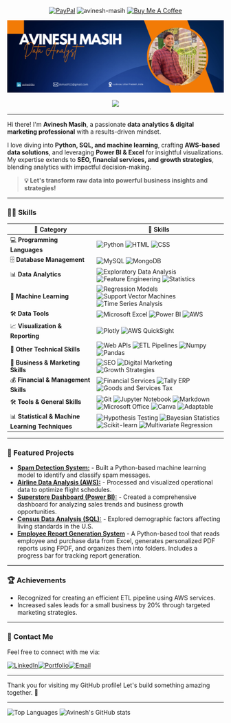 <p align="center"><a href="https://paypal.me/AVINESHMASIH" target="_blank">  <img src="https://img.shields.io/badge/PayPal-009CDE?style=flat&logo=paypal&logoColor=white" alt="PayPal"/></a>  <img src="https://komarev.com/ghpvc/?username=avinesh-masih&label=Profile%20views&color=green&style=flat" alt="avinesh-masih" />  <a href="https://buymeacoffee.com/avineshlko" target="_blank"><img src="https://img.shields.io/badge/Buy%20Me%20A%20Coffee-F5DD64?style=flat&logo=buy-me-a-coffee&logoColor=white" alt="Buy Me A Coffee"/></a></p>

![Banner](banner.png)
<p align="center">
  <a href="https://github.com/avinesh-masih">
    <img src="https://readme-typing-svg.demolab.com/?lines=%F0%9F%9A%80+Welcome+to+My+GitHub+Profile!+%F0%9F%91%8B&font=Fira%20Code&center=true&width=600&height=50&color=007BFF&vCenter=true&pause=1000&size=24" />
  </a>
</p>

---

Hi there! I'm **Avinesh Masih**, a passionate **data analytics & digital marketing professional** with a results-driven mindset.  

I love diving into **Python, SQL, and machine learning**, crafting **AWS-based data solutions**, and leveraging **Power BI & Excel** for insightful visualizations. My expertise extends to **SEO, financial services, and growth strategies**, blending analytics with impactful decision-making.  

> **💡 Let's transform raw data into powerful business insights and strategies!**  

---

### 🧑‍💻 Skills 


| 🚀 **Category**                     | 🎯 **Skills**                                                                                                                                                                                                                                                                                                   |
|----------------------------------|-------------------------------------------------------------------------------------------------------------------------------------------------------------------------------------------------------------------------------------------------------------------------------------------------------------|
| 💻 **Programming Languages**        | ![Python](https://img.shields.io/badge/Python-3670A0?style=for-the-badge&logo=python&logoColor=white)  ![HTML](https://img.shields.io/badge/HTML-E34F26?style=for-the-badge&logo=html5&logoColor=white)  ![CSS](https://img.shields.io/badge/CSS-1572B6?style=for-the-badge&logo=css3&logoColor=white)         |
| 🗄️ **Database Management**          | ![MySQL](https://img.shields.io/badge/MySQL-4479A1?style=for-the-badge&logo=mysql&logoColor=white)  ![MongoDB](https://img.shields.io/badge/MongoDB-47A248?style=for-the-badge&logo=mongodb&logoColor=white)                                                                                                 |
| 📊 **Data Analytics**               | ![Exploratory Data Analysis](https://img.shields.io/badge/Exploratory%20Data%20Analysis-ffcc00?style=for-the-badge)  ![Feature Engineering](https://img.shields.io/badge/Feature%20Engineering-2DBE60?style=for-the-badge)  ![Statistics](https://img.shields.io/badge/Statistics-A12312?style=for-the-badge)     |
| 🤖 **Machine Learning**             | ![Regression Models](https://img.shields.io/badge/Regression%20Models-0176C2?style=for-the-badge)  ![Support Vector Machines](https://img.shields.io/badge/Support%20Vector%20Machines-00C4FF?style=for-the-badge)  ![Time Series Analysis](https://img.shields.io/badge/Time%20Series%20Analysis-8E44AD?style=for-the-badge) |
| 🛠️ **Data Tools**                   | ![Microsoft Excel](https://img.shields.io/badge/Microsoft%20Excel-217346?style=for-the-badge&logo=microsoftexcel&logoColor=white)  ![Power BI](https://img.shields.io/badge/Power%20BI-F2C811?style=for-the-badge&logo=powerbi&logoColor=black)  ![AWS](https://img.shields.io/badge/AWS-232F3E?style=for-the-badge&logo=amazonaws&logoColor=white) |
| 📈 **Visualization & Reporting**    | ![Plotly](https://img.shields.io/badge/Plotly-3F4E88?style=for-the-badge&logo=plotly&logoColor=white)  ![AWS QuickSight](https://img.shields.io/badge/AWS%20QuickSight-FF9900?style=for-the-badge&logo=amazonaws&logoColor=white)                                                                   |
| 🔧 **Other Technical Skills**       | ![Web APIs](https://img.shields.io/badge/Web%20APIs-1A237E?style=for-the-badge)  ![ETL Pipelines](https://img.shields.io/badge/ETL%20Pipelines-009688?style=for-the-badge)  ![Numpy](https://img.shields.io/badge/Numpy-013243?style=for-the-badge&logo=numpy&logoColor=white)  ![Pandas](https://img.shields.io/badge/Pandas-150458?style=for-the-badge&logo=pandas&logoColor=white) |
| 📢 **Business & Marketing Skills**  | ![SEO](https://img.shields.io/badge/SEO-FF9900?style=for-the-badge)  ![Digital Marketing](https://img.shields.io/badge/Digital%20Marketing-3b5998?style=for-the-badge)  ![Growth Strategies](https://img.shields.io/badge/Growth%20Strategies-2C3333?style=for-the-badge)                                           |
| 💰 **Financial & Management Skills**| ![Financial Services](https://img.shields.io/badge/Financial%20Services-34495E?style=for-the-badge)  ![Tally ERP](https://img.shields.io/badge/Tally%20ERP-7DCEA0?style=for-the-badge)  ![Goods and Services Tax](https://img.shields.io/badge/GST-FF7F50?style=for-the-badge)                                 |
| 🛠️ **Tools & General Skills**       | ![Git](https://img.shields.io/badge/Git-F05032?style=for-the-badge&logo=git&logoColor=white)  ![Jupyter Notebook](https://img.shields.io/badge/Jupyter%20Notebook-F37626?style=for-the-badge&logo=jupyter&logoColor=white)  ![Markdown](https://img.shields.io/badge/Markdown-000000?style=for-the-badge&logo=markdown&logoColor=white)  ![Microsoft Office](https://img.shields.io/badge/Microsoft%20Office-D83B01?style=for-the-badge&logo=microsoftoffice&logoColor=white)  ![Canva](https://img.shields.io/badge/Canva-00C4CC?style=for-the-badge&logo=canva&logoColor=white)  ![Adaptable](https://img.shields.io/badge/Easily%20Adaptable-8E44AD?style=for-the-badge) |
| 📊 **Statistical & Machine Learning Techniques** | ![Hypothesis Testing](https://img.shields.io/badge/Hypothesis%20Testing-007ACC?style=for-the-badge)  ![Bayesian Statistics](https://img.shields.io/badge/Bayesian%20Statistics-343A40?style=for-the-badge)  ![Scikit-learn](https://img.shields.io/badge/Scikit--learn-F7931E?style=for-the-badge&logo=scikitlearn&logoColor=white)  ![Multivariate Regression](https://img.shields.io/badge/Multivariate%20Regression-6A0DAD?style=for-the-badge)  |

---

### 🌟 Featured Projects
- **[Spam Detection System:](#)** - Built a Python-based machine learning model to identify and classify spam messages.
- **[Airline Data Analysis (AWS):](#)** - Processed and visualized operational data to optimize flight schedules.
- **[Superstore Dashboard (Power BI):](#)** - Created a comprehensive dashboard for analyzing sales trends and business growth opportunities.
- **[Census Data Analysis (SQL):](#)** - Explored demographic factors affecting living standards in the U.S.
- **[Employee Report Generation System](https://github.com/avinesh-masih/employee-report-generator)** - A Python-based tool that reads employee and purchase data from Excel, generates personalized PDF reports using FPDF, and organizes them into folders. Includes a progress bar for tracking report generation.

---

### 🏆 Achievements
- Recognized for creating an efficient ETL pipeline using AWS services.
- Increased sales leads for a small business by 20% through targeted marketing strategies.

---

### 📝 Contact Me
Feel free to connect with me via:

[![LinkedIn](https://img.shields.io/badge/LinkedIn-0077B5?style=for-the-badge&logo=linkedin&logoColor=white)](https://www.linkedin.com/in/avineshlko/)[![Portfolio](https://img.shields.io/badge/Portfolio-000000?style=for-the-badge&logo=githubpages&logoColor=white)](https://avinesh-masih.github.io/)[![Email](https://img.shields.io/badge/Email-D14836?style=for-the-badge&logo=gmail&logoColor=white)](mailto:skmasih11@gmail.com)

---
Thank you for visiting my GitHub profile! Let's build something amazing together. 🚀 

---

![Top Languages](https://github-readme-stats.vercel.app/api/top-langs/?username=avinesh-masih&layout=compact&theme=radical) ![Avinesh's GitHub stats](https://github-readme-stats.vercel.app/api?username=avinesh-masih&show_icons=true&theme=radical)

